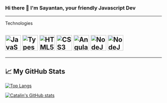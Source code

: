 ### Hi there 👋 I'm Sayantan, your friendly Javascript Dev

---

Technologies

<img src="https://cdn.worldvectorlogo.com/logos/javascript.svg" alt="JavaScript Logo" width="50" height="50"/> <img src="https://cdn.worldvectorlogo.com/logos/typescript.svg" alt="Typescript Logo" width="50" height="50"/> <img src="https://cdn.worldvectorlogo.com/logos/html5.svg" alt="HTML5 Logo" width="50" height="50"/> <img src="https://cdn.worldvectorlogo.com/logos/css3.svg" alt="CSS3 Logo" width="50" height="50"/> <img src="https://cdn.worldvectorlogo.com/logos/angular-icon-1.svg" alt="Angular Logo" width="50" height="50"/> <img src="https://cdn.worldvectorlogo.com/logos/react-2.svg" alt="NodeJs Logo" width="50" height="50"/> <img src="https://cdn.worldvectorlogo.com/logos/nodejs-2.svg" alt="NodeJs Logo" width="50" height="50"/>
---

---

## &#x1f4c8; My GitHub Stats

[![Top Langs](https://github-readme-stats.vercel.app/api/top-langs/?username=Ishanz23&hide=java,html,css&theme=radical)](https://github.com/Ishanz23/github-readme-stats)

[![Catalin's GitHub stats](https://github-readme-stats.vercel.app/api?username=Ishanz23&theme=radical)](https://github.com/Ishanz23/github-readme-stats)
